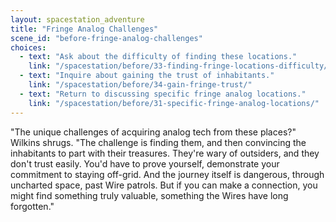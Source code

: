 ```yaml
---
layout: spacestation_adventure
title: "Fringe Analog Challenges"
scene_id: "before-fringe-analog-challenges"
choices:
  - text: "Ask about the difficulty of finding these locations."
    link: "/spacestation/before/33-finding-fringe-locations-difficulty/"
  - text: "Inquire about gaining the trust of inhabitants."
    link: "/spacestation/before/34-gain-fringe-trust/"
  - text: "Return to discussing specific fringe analog locations."
    link: "/spacestation/before/31-specific-fringe-analog-locations/"
---
```


"The unique challenges of acquiring analog tech from these places?" Wilkins shrugs. "The challenge is finding them, and then convincing the inhabitants to part with their treasures. They're wary of outsiders, and they don't trust easily. You'd have to prove yourself, demonstrate your commitment to staying off-grid. And the journey itself is dangerous, through uncharted space, past Wire patrols. But if you can make a connection, you might find something truly valuable, something the Wires have long forgotten."
